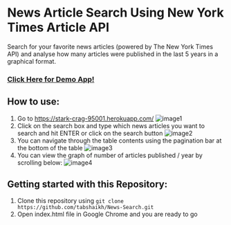 # News Article Search Using New York Times Article API
Search for your favorite news articles (powered by The New York Times API) 
and analyse how many articles were published in the last 5 years in a graphical format. 

### [Click Here for Demo App!](https://stark-crag-95001.herokuapp.com/)

## How to use:
1. Go to https://stark-crag-95001.herokuapp.com/
![image1](https://user-images.githubusercontent.com/31198893/79095717-c4d40c00-7d78-11ea-8539-61ce18ea922b.png)
2. Click on the search box and type which news articles you want to search and hit ENTER or click on the search button
![image2](https://user-images.githubusercontent.com/31198893/79095825-15e40000-7d79-11ea-8c6f-7c03b1f8a00e.png)
3. You can navigate through the table contents using the pagination bar at the bottom of the table 
![image3](https://user-images.githubusercontent.com/31198893/79095818-0f558880-7d79-11ea-99b6-ec4088a5d330.png)
4. You can view the graph of number of articles published / year by scrolling below:
![image4](https://user-images.githubusercontent.com/31198893/79095830-1a101d80-7d79-11ea-9ed4-843f7b4b82b2.png)

## Getting started with this Repository:
1. Clone this repository using `git clone https://github.com/tabshaikh/News-Search.git`
2. Open index.html file in Google Chrome and you are ready to go 
